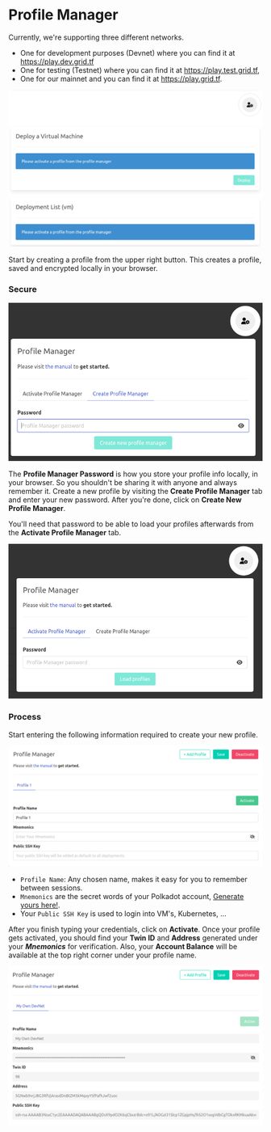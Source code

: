 # Profile Manager

Currently, we're supporting three different networks.
- One for development purposes (Devnet) where you can find it at https://play.dev.grid.tf 
- One for testing (Testnet) where you can find it at https://play.test.grid.tf,
- One for our mainnet and you can find it at https://play.grid.tf.

    
![](img/profile_manager1.png)

Start by creating a profile from the upper right button. This creates a profile, saved and encrypted locally in your browser.

### Secure 

![](img/pro_manager5.png)

The **Profile Manager Password** is how you store your profile info locally, in your browser. So you shouldn't be sharing it with anyone and always remember it. Create a new profile by visiting the **Create Profile Manager** tab and enter your new password. After you're done, click on **Create New Profile Manager**. 

You'll need that password to be able to load your profiles afterwards from the **Activate Profile Manager** tab.

![](img/pro_manager6.png)

### Process

Start entering the following information required to create your new profile.

![](img/dev_profile2.png)

- `Profile Name`: Any chosen name, makes it easy for you to remember between sessions.
- `Mnemonics` are the secret words of your Polkadot account, [Generate yours here!](tfchain_portal_polkadot_create_account). 
- Your `Public SSH Key` is used to login into VM's, Kubernetes, ... 

After you finish typing your credentials, click on **Activate**. Once your profile gets activated, you should find your **Twin ID** and **Address** generated under your ***Mnemonics*** for verification. Also, your **Account Balance** will be available at the top right corner under your profile name. 

![](img/dev_profile3.png)